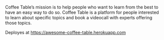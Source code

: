 Coffee Table’s mission is to help people who want to learn from the best to have an easy way to do so. Coffee Table is a platform for people interested to learn about specific topics and book a videocall with experts offering those topics.

Deployes at https://awesome-coffee-table.herokuapp.com
